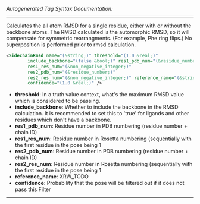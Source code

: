 <!-- THIS IS AN AUTOGENERATED FILE: Don't edit it directly, instead change the schema definition in the code itself. -->

_Autogenerated Tag Syntax Documentation:_

---
Calculates the all atom RMSD for a single residue, either with or without the backbone atoms. The RMSD calculated is the automorphic RMSD, so it will compensate for symmetric rearrangments. (For example, Phe ring flips.) No superposition is performed prior to rmsd calculation.

```xml
<SidechainRmsd name="(&string;)" threshold="(1.0 &real;)"
        include_backbone="(false &bool;)" res1_pdb_num="(&residue_number;)"
        res1_res_num="(&non_negative_integer;)"
        res2_pdb_num="(&residue_number;)"
        res2_res_num="(&non_negative_integer;)" reference_name="(&string;)"
        confidence="(1.0 &real;)" />
```

-   **threshold**: In a truth value context, what's the maximum RMSD value which is considered to be passing.
-   **include_backbone**: Whether to include the backbone in the RMSD calculation. It is recommended to set this to 'true' for ligands and other residues which don't have a backbone.
-   **res1_pdb_num**: Residue number in PDB numbering (residue number + chain ID)
-   **res1_res_num**: Residue number in Rosetta numbering (sequentially with the first residue in the pose being 1
-   **res2_pdb_num**: Residue number in PDB numbering (residue number + chain ID)
-   **res2_res_num**: Residue number in Rosetta numbering (sequentially with the first residue in the pose being 1
-   **reference_name**: XRW_TODO
-   **confidence**: Probability that the pose will be filtered out if it does not pass this Filter

---
